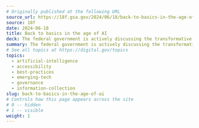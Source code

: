 ```yaml
---
# Originally published at the following URL
source_url: https://18f.gsa.gov/2024/06/18/back-to-basics-in-the-age-of-ai/
source: 18f
date: 2024-06-18
title: Back to basics in the age of AI
deck: The federal government is actively discussing the transformative potential of Artificial Intelligence (AI). It has the potential to transform our digital service delivery,. automate tasks and enhance data analysis. However, AI also presents challenges and risks such as bias and ethical concerns. The team at 18F provides a quick overview of AI, its place in government today, and the techniques and frameworks they are currently using to navigate this complex new landscape.
summary: The federal government is actively discussing the transformative potential of Artificial Intelligence (AI). It has the potential to transform our digital service delivery,. automate tasks and enhance data analysis. However, AI also presents challenges and risks such as bias and ethical concerns. The team at 18F provides a quick overview of AI, its place in government today, and the techniques and frameworks they are currently using to navigate this complex new landscape.
# See all topics at https://digital.gov/topics
topics:
  - artificial-intelligence
  - accessibility
  - best-practices
  - emerging-tech
  - governance
  - information-collection
slug: back-to-basics-in-the-age-of-ai
# Controls how this page appears across the site
# 0 -- hidden
# 1 -- visible
weight: 1
---
```

